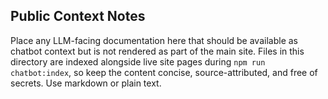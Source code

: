 ## Public Context Notes

Place any LLM-facing documentation here that should be available as chatbot context but is not rendered as part of the main site. Files in this directory are indexed alongside live site pages during `npm run chatbot:index`, so keep the content concise, source-attributed, and free of secrets. Use markdown or plain text.
